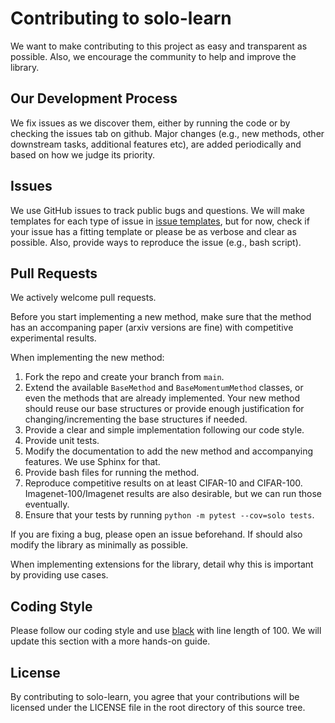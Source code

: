 # Contributing to solo-learn
We want to make contributing to this project as easy and transparent as possible. Also, we encourage the community to help and improve the library.

## Our Development Process
We fix issues as we discover them, either by running the code or by checking the issues tab on github. Major changes (e.g., new methods, other downstream tasks, additional features etc), are added periodically and based on how we judge its priority.

## Issues
We use GitHub issues to track public bugs and questions. We will make templates for each type of issue in [issue templates](https://github.com/vturrisi/solo-learn/issues/new/choose), but for now, check if your issue has a fitting template or please be as verbose and clear as possible. Also, provide ways to reproduce the issue (e.g., bash script).


## Pull Requests
We actively welcome pull requests.

Before you start implementing a new method, make sure that the method has an accompaning paper (arxiv versions are fine) with competitive experimental results.

When implementing the new method:
1. Fork the repo and create your branch from `main`.
2. Extend the available `BaseMethod` and `BaseMomentumMethod` classes, or even the methods that are already implemented. Your new method should reuse our base structures or provide enough justification for changing/incrementing the base structures if needed.
3. Provide a clear and simple implementation following our code style.
4. Provide unit tests.
5. Modify the documentation to add the new method and accompanying features. We use Sphinx for that.
6. Provide bash files for running the method.
7. Reproduce competitive results on at least CIFAR-10 and CIFAR-100. Imagenet-100/Imagenet results are also desirable, but we can run those eventually.
8. Ensure that your tests by running `python -m pytest --cov=solo tests`.

If you are fixing a bug, please open an issue beforehand. If should also modify the library as minimally as possible.

When implementing extensions for the library, detail why this is important by providing use cases.

## Coding Style

Please follow our coding style and use [black](https://github.com/psf/black) with line length of 100. We will update this section with a more hands-on guide.

## License
By contributing to solo-learn, you agree that your contributions will be licensed under the LICENSE file in the root directory of this source tree.